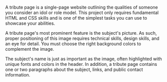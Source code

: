 A tribute page is a single-page website outlining the qualities of someone you consider an idol or role model. This project only requires fundamental HTML and CSS skills and is one of the simplest tasks you can use to showcase your abilities.

A tribute page's most prominent feature is the subject's picture. As such, proper positioning of this image requires technical skills, design skills, and an eye for detail. You must choose the right background colors to complement the image.

The subject's name is just as important as the image, often highlighted with unique fonts and colors in the header. In addition, a tribute page contains one or two paragraphs about the subject, links, and public contact information.